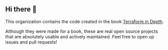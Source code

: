 ## Hi there 👋

This organization contains the code created in the book [Terraform in Depth](https://mng.bz/QR21).

Although they were made for a book, these are real open source projects that are absolutely usable and actively maintained. Feel free to open up issues and pull requests!
